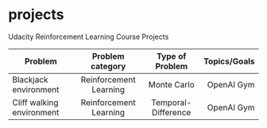 # projects

Udacity Reinforcement Learning Course Projects

| Problem        | Problem category      | Type of Problem  | Topics/Goals |
| ------------- |:-------------:| :-------------:| -----:|
| Blackjack environment  | Reinforcement Learning | Monte Carlo | OpenAI Gym|
| Cliff walking environment  | Reinforcement Learning | Temporal-Difference | OpenAI Gym|
